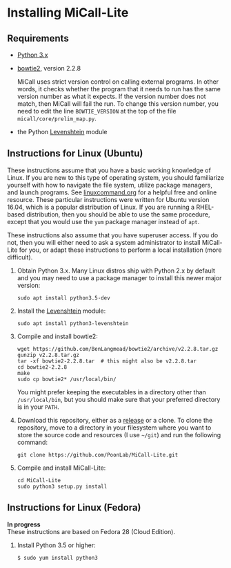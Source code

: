 # Installing MiCall-Lite

## Requirements
* [Python 3.x](https://www.python.org/)
* [bowtie2](https://github.com/BenLangmead/bowtie2/releases/tag/v2.2.8), version 2.2.8

  MiCall uses strict version control on calling external programs.  In other words, it checks whether the program that it needs to run has the same version number as what it expects.  If the version number does not match, then MiCall will fail the run.  To change this version number, you need to edit the line `BOWTIE_VERSION` at the top of the file `micall/core/prelim_map.py`.
* the Python [Levenshtein](https://pypi.org/project/python-Levenshtein/) module

## Instructions for Linux (Ubuntu)
These instructions assume that you have a basic working knowledge of Linux.  If you are new to this type of operating system, you should familiarize yourself with how to navigate the file system, utilize package managers, and launch programs.  See [linuxcommand.org](http://linuxcommand.org) for a helpful free and online resource.  These particular instructions were written for Ubuntu version 16.04, which is a popular distribution of Linux.  If you are running a RHEL-based distribution, then you should be able to use the same procedure, except that you would use the `yum` package manager instead of `apt`.

These instructions also assume that you have superuser access.  If you do not, then you will either need to ask a system administrator to install MiCall-Lite for you, or adapt these instructions to perform a local installation (more difficult).

1. Obtain Python 3.x.  Many Linux distros ship with Python 2.x by default and you may need to use a package manager to install this newer major version:
   ```
   sudo apt install python3.5-dev
   ```
   
2. Install the [Levenshtein](https://en.wikipedia.org/wiki/Levenshtein_distance) module:
   ```
   sudo apt install python3-levenshtein
   ```

3. Compile and install bowtie2:
   ```
   wget https://github.com/BenLangmead/bowtie2/archive/v2.2.8.tar.gz
   gunzip v2.2.8.tar.gz
   tar -xf bowtie2-2.2.8.tar  # this might also be v2.2.8.tar
   cd bowtie2-2.2.8
   make
   sudo cp bowtie2* /usr/local/bin/
   ```
   You might prefer keeping the executables in a directory other than `/usr/local/bin`, but you should make sure that your preferred directory is in your `PATH`.
   
4. Download this repository, either as a [release](https://github.com/PoonLab/MiCall-Lite/releases) or a clone.  To clone the repository, move to a directory in your filesystem where you want to store the source code and resources (I use `~/git`) and run the following command:
   ```
   git clone https://github.com/PoonLab/MiCall-Lite.git
   ```

5. Compile and install MiCall-Lite:
   ```
   cd MiCall-Lite
   sudo python3 setup.py install
   ```

## Instructions for Linux (Fedora)
**In progress**  
These instructions are based on Fedora 28 (Cloud Edition).
1. Install Python 3.5 or higher:
   ```console
   $ sudo yum install python3
   ```

